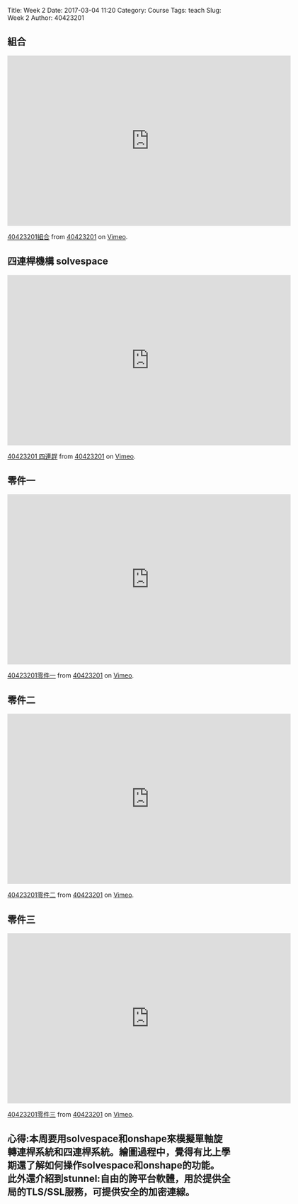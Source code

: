 Title: Week 2
Date: 2017-03-04 11:20
Category: Course
Tags: teach
Slug: Week 2
Author: 40423201

<!-- PELICAN_END_SUMMARY -->

<h2>組合</h2>

<iframe src="https://player.vimeo.com/video/207329254" width="640" height="384" frameborder="0" webkitallowfullscreen mozallowfullscreen allowfullscreen></iframe>
<p><a href="https://vimeo.com/207329254">40423201組合</a> from <a href="https://vimeo.com/user45597735">40423201</a> on <a href="https://vimeo.com">Vimeo</a>.</p>

<h2>  四連桿機構 solvespace </h2>

<iframe src="https://player.vimeo.com/video/207329234" width="640" height="384" frameborder="0" webkitallowfullscreen mozallowfullscreen allowfullscreen></iframe>
<p><a href="https://vimeo.com/207329234">40423201 四連趕</a> from <a href="https://vimeo.com/user45597735">40423201</a> on <a href="https://vimeo.com">Vimeo</a>.</p>

<h2>零件一</h2>

<iframe src="https://player.vimeo.com/video/207329295" width="640" height="384" frameborder="0" webkitallowfullscreen mozallowfullscreen allowfullscreen></iframe>
<p><a href="https://vimeo.com/207329295">40423201零件一</a> from <a href="https://vimeo.com/user45597735">40423201</a> on <a href="https://vimeo.com">Vimeo</a>.</p>

<h2>零件二</h2>

<iframe src="https://player.vimeo.com/video/207329313" width="640" height="384" frameborder="0" webkitallowfullscreen mozallowfullscreen allowfullscreen></iframe>
<p><a href="https://vimeo.com/207329313">40423201零件二</a> from <a href="https://vimeo.com/user45597735">40423201</a> on <a href="https://vimeo.com">Vimeo</a>.</p>

<h2>零件三</h2>

<iframe src="https://player.vimeo.com/video/207329339" width="640" height="384" frameborder="0" webkitallowfullscreen mozallowfullscreen allowfullscreen></iframe>
<p><a href="https://vimeo.com/207329339">40423201零件三</a> from <a href="https://vimeo.com/user45597735">40423201</a> on <a href="https://vimeo.com">Vimeo</a>.</p>


<h2>心得:本周要用solvespace和onshape來模擬單軸旋轉連桿系統和四連桿系統。繪圖過程中，覺得有比上學期還了解如何操作solvespace和onshape的功能。
此外還介紹到stunnel:自由的誇平台軟體，用於提供全局的TLS/SSL服務，可提供安全的加密連線。</h2>